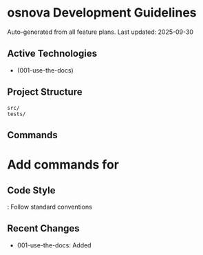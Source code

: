 # osnova Development Guidelines

Auto-generated from all feature plans. Last updated: 2025-09-30

## Active Technologies
- (001-use-the-docs)

## Project Structure
```
src/
tests/
```

## Commands
# Add commands for 

## Code Style
: Follow standard conventions

## Recent Changes
- 001-use-the-docs: Added

<!-- MANUAL ADDITIONS START -->
<!-- MANUAL ADDITIONS END -->